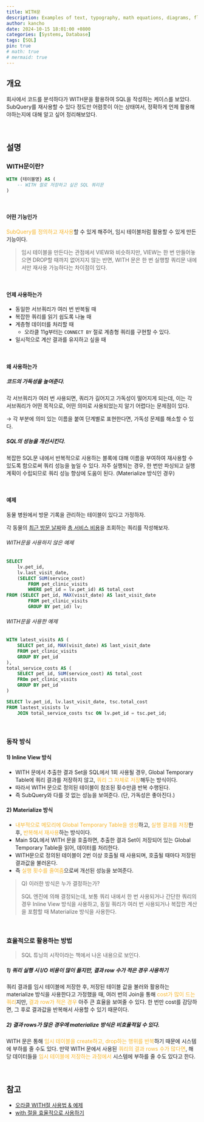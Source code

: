 ```yaml
---
title: WITH문
description: Examples of text, typography, math equations, diagrams, flowcharts, pictures, videos, and more.
author: kancho
date: 2024-10-15 18:01:00 +0800
categories: [Systems, Database]
tags: [SQL]
pin: true
# math: true
# mermaid: true
---
```


## 개요
회사에서 코드를 분석하다가 WITH문을 활용하여 SQL을 작성하는 케이스를 보았다. SubQuery를 재사용할 수 있다 정도만 어렴풋이 아는 상태여서, 정확하게 언제 활용해야하는지에 대해 알고 싶어 정리해보았다.

<br/>

## 설명
### WITH문이란?
```SQL
WITH {테이블명} AS (
	-- WITH 절로 저장하고 싶은 SQL 쿼리문
)
```

<br/>

#### 어떤 기능인가
<span style='color:#f7b731'>SubQuery를 정의하고 재사용</span>할 수 있게 해주어, 임시 테이블처럼 활용할 수 있게 만든 기능이다.

> 임시 테이블을 만든다는 관점에서 VIEW와 비슷하지만, VIEW는 한 번 만들어놓으면 DROP할 때까지 없어지지 않는 반면, WITH 문은 한 번 실행할 쿼리문 내에서만 재사용 가능하다는 차이점이 있다.

<br/>

#### 언제 사용하는가
- 동일한 서브쿼리가 여러 번 반복될 때
- 복잡한 쿼리를 읽기 쉽도록 나눌 때
- 계층형 데이터를 처리할 때
	- 오라클 11g부터는 `CONNECT BY` 절로 계층형 쿼리를 구현할 수 있다.
- 일시적으로 계산 결과를 유지하고 싶을 때

<br/>

#### 왜 사용하는가
##### 코드의 가독성을 높여준다.
각 서브쿼리가 여러 번 사용되면, 쿼리가 길어지고 가독성이 떨어지게 되는데, 이는 각 서브쿼리가 어떤 목적으로, 어떤 의미로 사용되었는지 알기 어렵다는 문제점이 있다.

→ 각 부분에 의미 있는 이름을 붙여 단계별로 표현한다면, 가독성 문제를 해소할 수 있다.
##### SQL의 성능을 개선시킨다.
복잡한 SQL문 내에서 반복적으로 사용하는 블록에 대해 이름을 부여하여 재사용할 수 있도록 함으로써 쿼리 성능을 높일 수 있다. 자주 실행되는 경우, 한 번만 파싱되고 실행 계획이 수립되므로 쿼리 성능 향상에 도움이 된다. (Materialize 방식인 경우)

<br/>

#### 예제
동물 병원에서 방문 기록을 관리하는 테이블이 있다고 가정하자.

각 동물의 <u>최근 방문 날짜</u>와 <u>총 서비스 비용</u>을 조회하는 쿼리를 작성해보자.

###### WITH문을 사용하지 않은 예제
```SQL
SELECT
	lv.pet_id,
	lv.last_visit_date,
	(SELECT SUM(service_cost)
		FROM pet_clinic_visits
		WHERE pet_id = lv.pet_id) AS total_cost
FROM (SELECT pet_id, MAX(visit_date) AS last_visit_date
		FROM pet_clinic_visits
		GROUP BY pet_id) lv;
```
###### WITH문을 사용한 예제
```SQL
WITH latest_visits AS (
	SELECT pet_id, MAX(visit_date) AS last_visit_date
	FROM pet_clinic_visits
	GROUP BY pet_id
),
total_service_costs AS (
	SELECT pet_id, SUM(service_cost) AS total_cost
	FROm pet_clinic_visits
	GROUP BY pet_id
)

SELECT lv.pet_id, lv.last_visit_date, tsc.total_cost
FROM lastest_visists lv
	JOIN total_service_costs tsc ON lv.pet_id = tsc.pet_id;
```
<br/>

### 동작 방식

#### 1) Inline View 방식
- WITH 문에서 추출한 결과 Set을 SQL에서 1회 사용될 경우, Global Temporary Table에 쿼리 결과를 저장하지 않고, <span style='color:#f7b731'>쿼리 그 자체로 저장</span>해두는 방식이다.
- 따라서 WITH 문으로 정의된 테이블이 참조된 횟수만큼 반복 수행된다.
- 즉 SubQuery와 다를 것 없는 성능을 보여준다. (단, 가독성은 좋아진다.)

#### 2) Materialize 방식
- <span style='color:#f7b731'>내부적으로 메모리에 Global Temporary Table을 생성</span>하고, <span style='color:#f7b731'>실행 결과를 저장</span>한 후, <span style='color:#f7b731'>반복해서 재사용</span>하는 방식이다.
- Main SQL에서 WITH 문을 호출하면, 추출한 결과 Set이 저장되어 있는 Global Temporary Table을 읽어, 데이터를 처리한다.
- WITH문으로 정의된 테이블이 2번 이상 호출될 때 사용되며, 호출될 때마다 저장된 결과값을 불러온다.
- 즉 <span style='color:#f7b731'>실행 횟수를 줄여줌</span>으로써 개선된 성능을 보여준다.

> Q) 이러한 방식은 누가 결정하는가?
> 
> SQL 엔진에 의해 결정되는데, 보통 쿼리 내에서 한 번 사용되거나 간단한 쿼리의 경우 Inline View 방식을 사용하고, 동일 쿼리가 여러 번 사용되거나 복잡한 계산을 포함할 때 Materialize 방식을 사용한다.

<br/>

### 효율적으로 활용하는 방법
> SQL 튜닝의 시작이라는 책에서 나온 내용으로 보인다.
##### 1) 쿼리 실행 시 I/O 비용이 많이 들지만, 결과 row 수가 적은 경우 사용하기
쿼리 결과를 임시 테이블에 저장한 후, 저장된 테이블 값을 불러와 활용하는 materialize 방식을 사용한다고 가정했을 때, 여러 번의 Join을 통해 <span style='color:#f7b731'>cost가 많이 드는 쿼리</span>지만, <span style='color:#f7b731'>결과 row가 적은 경우</span> 아주 큰 효율을 보여줄 수 있다. 한 번만 cost를 감당하면, 그 후로 결과값을 반복해서 사용할 수 있기 때문이다.
##### 2) 결과 rows가 많은 경우에 materialize 방식은 비효율적일 수 있다.
WITH 문은 통해 <span style='color:#f7b731'>임시 테이블을 create하고, drop하는 행위를 반복</span>하기 때문에 시스템에 부하를 줄 수도 있다. 만약 WITH 문에서 사용된 <span style='color:#f7b731'>쿼리의 결과 rows 수가 많다면</span>, 해당 데이터들을 <span style='color:#f7b731'>임시 테이블에 저장하는 과정에서</span> 시스템에 부하를 줄 수도 있다고 한다.

<br/>

## 참고
- [오라클 WITH절 사용법 & 예제](https://coding-factory.tistory.com/445)
- [with 절을 효율적으로 사용하기](https://schatz37.tistory.com/46)
